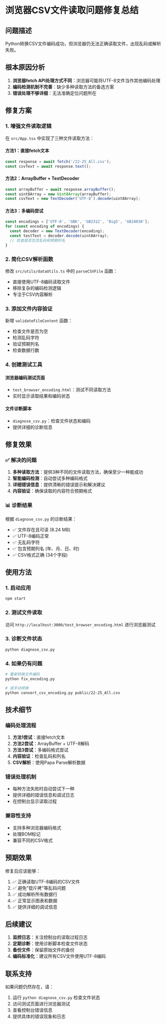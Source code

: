 # 浏览器CSV文件读取问题修复总结

## 问题描述

Python转换CSV文件编码成功，但浏览器仍无法正确读取文件，出现乱码或解析失败。

## 根本原因分析

1. **浏览器fetch API处理方式不同**：浏览器可能将UTF-8文件当作其他编码处理
2. **编码检测机制不完善**：缺少多种读取方法的备选方案
3. **错误处理不够详细**：无法准确定位问题所在

## 修复方案

### 1. 增强文件读取逻辑

在 `src/App.tsx` 中实现了三种文件读取方法：

#### 方法1：直接fetch文本
```typescript
const response = await fetch('/22-25_All.csv');
const csvText = await response.text();
```

#### 方法2：ArrayBuffer + TextDecoder
```typescript
const arrayBuffer = await response.arrayBuffer();
const uint8Array = new Uint8Array(arrayBuffer);
const csvText = new TextDecoder('UTF-8').decode(uint8Array);
```

#### 方法3：多编码尝试
```typescript
const encodings = ['UTF-8', 'GBK', 'GB2312', 'Big5', 'GB18030'];
for (const encoding of encodings) {
  const decoder = new TextDecoder(encoding);
  const testText = decoder.decode(uint8Array);
  // 检查是否包含乱码和预期列名
}
```

### 2. 简化CSV解析函数

修改 `src/utils/dataUtils.ts` 中的 `parseCSVFile` 函数：

- 直接使用UTF-8编码读取文件
- 移除复杂的编码检测逻辑
- 专注于CSV内容解析

### 3. 添加文件内容验证

新增 `validateFileContent` 函数：
- 检查文件是否为空
- 检测乱码字符
- 验证预期列名
- 检查数据行数

### 4. 创建测试工具

#### 浏览器编码测试页面
- `test_browser_encoding.html`：测试不同读取方法
- 实时显示读取结果和编码状态

#### 文件诊断脚本
- `diagnose_csv.py`：检查文件状态和编码
- 提供详细的诊断信息

## 修复效果

### ✅ 解决的问题

1. **多种读取方法**：提供3种不同的文件读取方法，确保至少一种能成功
2. **智能编码检测**：自动尝试多种编码格式
3. **详细错误信息**：提供清晰的错误提示和解决建议
4. **内容验证**：确保读取的内容符合预期格式

### 📊 诊断结果

根据 `diagnose_csv.py` 的诊断结果：
- ✅ 文件存在且可读 (8.24 MB)
- ✅ UTF-8编码正常
- ✅ 无乱码字符
- ✅ 包含预期列名 (年、月、日、时)
- ✅ CSV格式正确 (34个字段)

## 使用方法

### 1. 启动应用
```bash
npm start
```

### 2. 测试文件读取
访问 `http://localhost:3000/test_browser_encoding.html` 进行浏览器测试

### 3. 诊断文件状态
```bash
python diagnose_csv.py
```

### 4. 如果仍有问题
```bash
# 重新转换文件编码
python fix_encoding.py

# 或手动转换
python convert_csv_encoding.py public/22-25_All.csv
```

## 技术细节

### 编码处理流程

1. **方法1尝试**：直接fetch文本
2. **方法2尝试**：ArrayBuffer + UTF-8解码
3. **方法3尝试**：多编码格式尝试
4. **内容验证**：检查乱码和列名
5. **CSV解析**：使用Papa Parse解析数据

### 错误处理机制

- 每种方法失败时自动尝试下一种
- 提供详细的错误信息和调试日志
- 在控制台显示读取过程

### 兼容性支持

- 支持多种浏览器编码格式
- 处理BOM标记
- 兼容不同的CSV格式

## 预期效果

修复后应该能够：

1. ✅ 正确读取UTF-8编码的CSV文件
2. ✅ 避免"锟斤拷"等乱码问题
3. ✅ 成功解析所有数据行
4. ✅ 正常显示图表和数据
5. ✅ 提供详细的调试信息

## 后续建议

1. **监控日志**：关注控制台的读取过程日志
2. **定期诊断**：使用诊断脚本检查文件状态
3. **备份文件**：保留原始文件的备份
4. **编码标准化**：建议所有CSV文件使用UTF-8编码

## 联系支持

如果问题仍然存在，请：
1. 运行 `python diagnose_csv.py` 检查文件状态
2. 访问测试页面进行浏览器测试
3. 查看控制台错误信息
4. 提供具体的错误现象和日志 